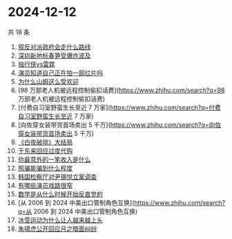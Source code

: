 # 2024-12-12

共 18 条

<!-- BEGIN ZHIHUSEARCH -->
<!-- 最后更新时间 Thu Dec 12 2024 15:12:26 GMT+0800 (China Standard Time) -->
1. [叙反对派政府会走什么路线](https://www.zhihu.com/search?q=叙反对派政府会走什么路线)
1. [深圳新地标春笋受爆炸波及](https://www.zhihu.com/search?q=深圳新地标春笋受爆炸波及)
1. [独行侠vs雷霆](https://www.zhihu.com/search?q=独行侠vs雷霆)
1. [演员知道自己正在拍一部烂片吗](https://www.zhihu.com/search?q=演员知道自己正在拍一部烂片吗)
1. [为什么山姆这么受欢迎](https://www.zhihu.com/search?q=为什么山姆这么受欢迎)
1. [98 万部老人机被远程控制偷扣话费](https://www.zhihu.com/search?q=98 万部老人机被远程控制偷扣话费)
1. [付费自习室野蛮生长至近 7 万家](https://www.zhihu.com/search?q=付费自习室野蛮生长至近 7 万家)
1. [向佐穿女装带货首场卖出 5 千万](https://www.zhihu.com/search?q=向佐穿女装带货首场卖出 5 千万)
1. [《白夜破晓》大结局](https://www.zhihu.com/search?q=《白夜破晓》大结局)
1. [于东来回应过度代购](https://www.zhihu.com/search?q=于东来回应过度代购)
1. [你最意外的一笔收入是什么](https://www.zhihu.com/search?q=你最意外的一笔收入是什么)
1. [照骗能骗到什么程度](https://www.zhihu.com/search?q=照骗能骗到什么程度)
1. [韩国检察厅对尹锡悦立案调查](https://www.zhihu.com/search?q=韩国检察厅对尹锡悦立案调查)
1. [有哪些演员戏路很窄](https://www.zhihu.com/search?q=有哪些演员戏路很窄)
1. [数学是从什么时候开始反直觉的](https://www.zhihu.com/search?q=数学是从什么时候开始反直觉的)
1. [从 2006 到 2024 中美出口管制角色互换](https://www.zhihu.com/search?q=从 2006 到 2024 中美出口管制角色互换)
1. [冰雪运动为什么让人越来越上头](https://www.zhihu.com/search?q=冰雪运动为什么让人越来越上头)
1. [朱啸虎公开回应月之暗面纠纷](https://www.zhihu.com/search?q=朱啸虎公开回应月之暗面纠纷)
<!-- END ZHIHUSEARCH -->
